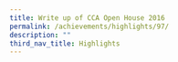 ```yaml
---
title: Write up of CCA Open House 2016
permalink: /achievements/highlights/97/
description: ""
third_nav_title: Highlights
---
```

